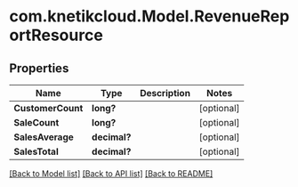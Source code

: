 # com.knetikcloud.Model.RevenueReportResource
## Properties

Name | Type | Description | Notes
------------ | ------------- | ------------- | -------------
**CustomerCount** | **long?** |  | [optional] 
**SaleCount** | **long?** |  | [optional] 
**SalesAverage** | **decimal?** |  | [optional] 
**SalesTotal** | **decimal?** |  | [optional] 

[[Back to Model list]](../README.md#documentation-for-models) [[Back to API list]](../README.md#documentation-for-api-endpoints) [[Back to README]](../README.md)


